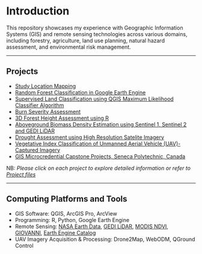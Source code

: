 # Introduction
This repository showcases my experience with Geographic Information Systems (GIS) and remote sensing technologies across various domains, including forestry, agriculture, land use planning, natural hazard assessment, and environmental risk management.<br>

---
## Projects
- [Study Location Mapping](https://github.com/GEO-001/hands-on-projects/blob/main/Project%20files/Study%20Location%20Mapping/study_area_maps.ipynb)
- [Random Forest Classification in Google Earth Engine](https://github.com/GEO-001/hands-on-projects/blob/main/Project%20files/Land%20Cover%20Classification/random_forest_class.ipynb)
- [Supervised Land Classification using QGIS Maximum Likelihood Classifier Algorithm](https://github.com/GEO-001/hands-on-projects/blob/main/Project%20files/Land%20Cover%20Classification/maximum_lik_class.ipynb)
- [Burn Severity Assessment](https://github.com/GEO-001/hands-on-projects/blob/main/Project%20files/Burn%20Severity%20Assessment/burn_severity.ipynb)
- [3D Forest Height Assessment using R](https://github.com/GEO-001/hands-on-projects/blob/main/Project%20files/Forest%20Height%20Assessment/Forest_height.ipynb)
- [Aboveground Biomass Density Estimation using Sentinel 1, Sentinel 2 and GEDI LiDAR](https://github.com/GEO-001/hands-on-projects/blob/main/Project%20files/Above%20Ground%20Biomass%20Density/agbd.ipynb)
- [Drought Assessment using High Resolution Satelite Imagery](https://github.com/GEO-001/hands-on-projects/blob/main/Project%20files/Drought%20Assessment/drought.ipynb)
- [Vegetative Index Classification of Unmanned Aerial Vehicle (UAV)-Captured Imagery](https://github.com/GEO-001/hands-on-projects/blob/main/Project%20files/Vegetation%20Index%20Classification/TGI_veg_index.ipynb) <br>
- [GIS Microcredential Capstone Projects, Seneca Polytechnic, Canada](https://github.com/GEO-001/Hands-on-Projects/tree/main/Project%20files/GIS%20Microcredential%20Capstone%20Projects)

NB: _Please click on each project to explore detailed information or refer to_ [_Project files_ ](https://github.com/GEO-001/hands-on-projects/tree/main/Project%20files)

---

## Computing Platforms and Tools 
- GIS Software: QGIS, ArcGIS Pro, ArcView
- Programming: R, Python, Google Earth Engine
- Remote Sensing: [NASA Earth Data](https://www.earthdata.nasa.gov/), [GEDI LiDAR](https://www.earthdata.nasa.gov/learn/articles/gedi-l4b-data), [MODIS NDVI](https://modis.gsfc.nasa.gov/data/dataprod/mod13.php), [GIOVANNI](https://giovanni.gsfc.nasa.gov/giovanni/), [Earth Engine Catalog](https://developers.google.com/earth-engine/datasets/)
- UAV Imagery Acquisition & Processing: Drone2Map, WebODM, QGround Control
  

